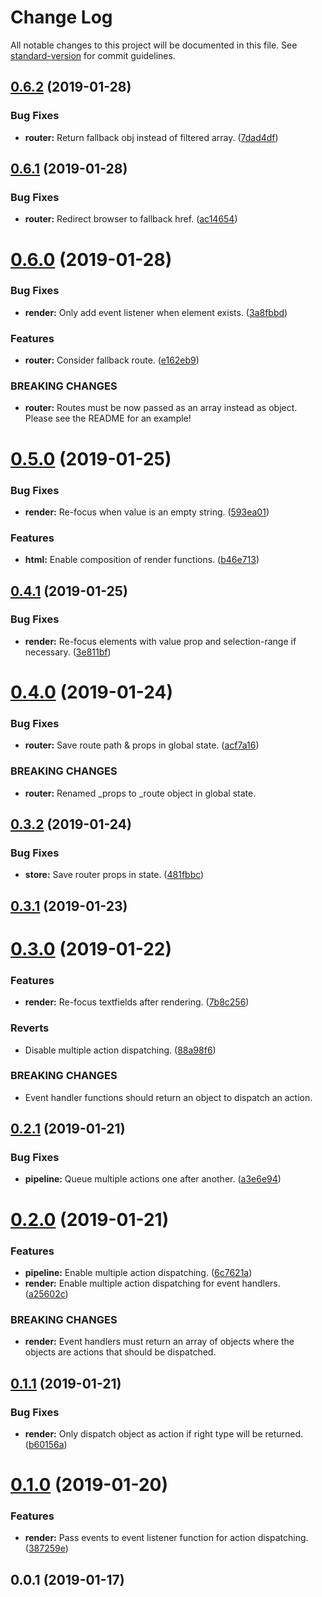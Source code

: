 # Change Log

All notable changes to this project will be documented in this file. See [standard-version](https://github.com/conventional-changelog/standard-version) for commit guidelines.

<a name="0.6.2"></a>
## [0.6.2](https://github.com/concave-org/concave/compare/v0.6.1...v0.6.2) (2019-01-28)


### Bug Fixes

* **router:** Return fallback obj instead of filtered array. ([7dad4df](https://github.com/concave-org/concave/commit/7dad4df))



<a name="0.6.1"></a>
## [0.6.1](https://github.com/concave-org/concave/compare/v0.6.0...v0.6.1) (2019-01-28)


### Bug Fixes

* **router:** Redirect browser to fallback href. ([ac14654](https://github.com/concave-org/concave/commit/ac14654))



<a name="0.6.0"></a>
# [0.6.0](https://github.com/concave-org/concave/compare/v0.5.0...v0.6.0) (2019-01-28)


### Bug Fixes

* **render:** Only add event listener when element exists. ([3a8fbbd](https://github.com/concave-org/concave/commit/3a8fbbd))


### Features

* **router:** Consider fallback route. ([e162eb9](https://github.com/concave-org/concave/commit/e162eb9))


### BREAKING CHANGES

* **router:** Routes must be now passed as an array instead as object. Please see the README for an example!



<a name="0.5.0"></a>
# [0.5.0](https://github.com/concave-org/concave/compare/v0.4.1...v0.5.0) (2019-01-25)


### Bug Fixes

* **render:** Re-focus when value is an empty string. ([593ea01](https://github.com/concave-org/concave/commit/593ea01))


### Features

* **html:** Enable composition of render functions. ([b46e713](https://github.com/concave-org/concave/commit/b46e713))



<a name="0.4.1"></a>
## [0.4.1](https://github.com/concave-org/concave/compare/v0.4.0...v0.4.1) (2019-01-25)


### Bug Fixes

* **render:** Re-focus elements with value prop and selection-range if necessary. ([3e811bf](https://github.com/concave-org/concave/commit/3e811bf))



<a name="0.4.0"></a>
# [0.4.0](https://github.com/concave-org/concave/compare/v0.3.2...v0.4.0) (2019-01-24)


### Bug Fixes

* **router:** Save route path & props in global state. ([acf7a16](https://github.com/concave-org/concave/commit/acf7a16))


### BREAKING CHANGES

* **router:** Renamed _props to _route object in global state.



<a name="0.3.2"></a>
## [0.3.2](https://github.com/concave-org/concave/compare/v0.3.1...v0.3.2) (2019-01-24)


### Bug Fixes

* **store:** Save router props in state. ([481fbbc](https://github.com/concave-org/concave/commit/481fbbc))



<a name="0.3.1"></a>
## [0.3.1](https://github.com/concave-org/concave/compare/v0.3.0...v0.3.1) (2019-01-23)



<a name="0.3.0"></a>
# [0.3.0](https://github.com/concave-org/concave/compare/v0.2.1...v0.3.0) (2019-01-22)


### Features

* **render:** Re-focus textfields after rendering. ([7b8c256](https://github.com/concave-org/concave/commit/7b8c256))


### Reverts

* Disable multiple action dispatching. ([88a98f6](https://github.com/concave-org/concave/commit/88a98f6))


### BREAKING CHANGES

* Event handler functions should return an object to dispatch an action.



<a name="0.2.1"></a>
## [0.2.1](https://github.com/concave-org/concave/compare/v0.2.0...v0.2.1) (2019-01-21)


### Bug Fixes

* **pipeline:** Queue multiple actions one after another. ([a3e6e94](https://github.com/concave-org/concave/commit/a3e6e94))



<a name="0.2.0"></a>
# [0.2.0](https://github.com/concave-org/concave/compare/v0.1.1...v0.2.0) (2019-01-21)


### Features

* **pipeline:** Enable multiple action dispatching. ([6c7621a](https://github.com/concave-org/concave/commit/6c7621a))
* **render:** Enable multiple action dispatching for event handlers. ([a25602c](https://github.com/concave-org/concave/commit/a25602c))


### BREAKING CHANGES

* **render:** Event handlers must return an array of objects where the objects are actions that should be dispatched.



<a name="0.1.1"></a>
## [0.1.1](https://github.com/concave-org/concave/compare/v0.1.0...v0.1.1) (2019-01-21)


### Bug Fixes

* **render:** Only dispatch object as action if right type will be returned. ([b60156a](https://github.com/concave-org/concave/commit/b60156a))



<a name="0.1.0"></a>
# [0.1.0](https://github.com/concave-org/concave/compare/v0.0.1...v0.1.0) (2019-01-20)


### Features

* **render:** Pass events to event listener function for action dispatching. ([387259e](https://github.com/concave-org/concave/commit/387259e))



<a name="0.0.1"></a>
## 0.0.1 (2019-01-17)
